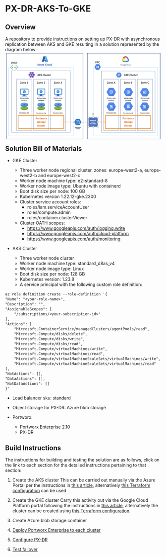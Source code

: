 # PX-DR-AKS-To-GKE

## Overview

A repository to provide instructions on setting up PX-DR with asynchronous replication between AKS and GKE resulting in a solution represented by the
diagram below:
<img style="float: left; margin: 0px 15px 15px 0px;" src="https://github.com/chrisadkin/PX-DR-AKS-To-GKE/blob/main/images/HLA.png?raw=true">

## Solution Bill of Materials

- GKE Cluster
  - Three worker node regional cluster, zones: europe-west2-a, europe-west2-b and europe-west2-c
  - Worker node machine type: e2-standard-8 
  - Worker node image type: Ubuntu with containerd
  - Boot disk size per node: 100 GB 
  - Kubernetes version 1.22.12-gke.2300 
  - Cluster service account roles:
    - roles/iam.serviceAccountUser
    - roles/compute.admin
    - roles/container.clusterViewer    
  - Cluster OATH scopes: 
    - https://www.googleapis.com/auth/logging.write
    - https://www.googleapis.com/auth/cloud-platform
    - https://www.googleapis.com/auth/monitoring
    
- AKS Cluster
  - Three worker node cluster
  - Worker node machine type: standard_d8as_v4
  - Worker node image type: Linux
  - Boot disk size per node: 128 GB
  - Kubernetes version: 1.23.8
  - A service principal with the following custom role definition:

```
az role definition create --role-definition '{
"Name": "<your-role-name>",
"Description": "",
"AssignableScopes": [
    "/subscriptions/<your-subscription-id>"
],
"Actions": [
    "Microsoft.ContainerService/managedClusters/agentPools/read",
    "Microsoft.Compute/disks/delete",
    "Microsoft.Compute/disks/write",
    "Microsoft.Compute/disks/read",
    "Microsoft.Compute/virtualMachines/write",
    "Microsoft.Compute/virtualMachines/read",
    "Microsoft.Compute/virtualMachineScaleSets/virtualMachines/write",
    "Microsoft.Compute/virtualMachineScaleSets/virtualMachines/read"
],
"NotActions": [],
"DataActions": [],
"NotDataActions": []
}'
```

  - Load balancer sku: standard
  
- Object storage for PX-DR: Azure blob storage

- Portworx:
  - Portworx Enterprise 2.10
  - PX-DR
  
## Build Instructions

The instructions for building and testing the solution are as follows, click on the link
to each section for the detailed instructions pertaining to that section:

1. Create the AKS cluster
   This can be carried out manually via the Azure Portal per the instructions in [this article](https://docs.portworx.com/install-portworx/cloud/azure/aks/), alternatively [this Terraform configuration](https://github.com/chrisadkin/PX-Terraform/blob/main/AKS/README.md) can be used

2. Create the GKE cluster
   Carry this activity out via the Google Cloud Platform portal following the instructions in [this article](https://docs.portworx.com/install-portworx/cloud/gcp/gke/operator/), alternatively the cluster can be created using [this Terraform configuration](https://github.com/chrisadkin/PX-Terraform/blob/main/GKE/README.md).

3. Create Azure blob storage container
4. [Deploy Portworx Enterprise to each cluster](https://github.com/chrisadkin/PX-DR-AKS-To-GKE/blob/main/deploy-portworx-enterprise/README.md)
5. [Configure PX-DR](https://github.com/chrisadkin/PX-DR-AKS-To-GKE/blob/main/configure-px-dr/README.md)
6. [Test failover](https://github.com/chrisadkin/PX-DR-AKS-To-GKE/blob/main/test-failover/README.md)
